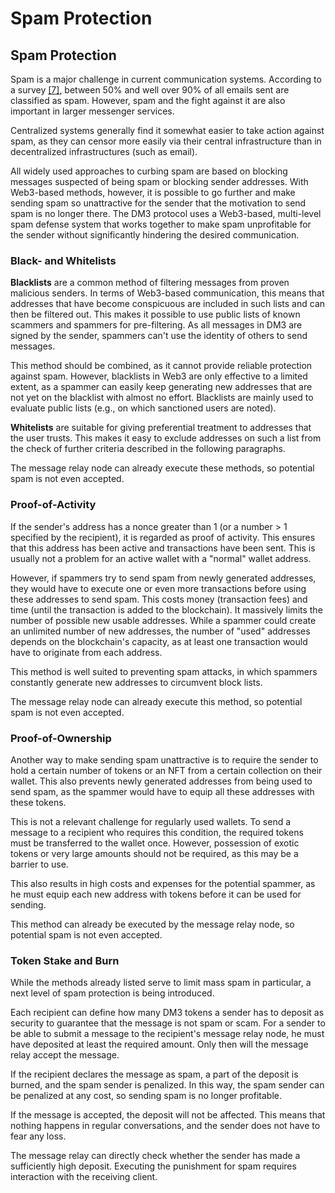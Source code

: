 # Spam Protection

## Spam Protection

Spam is a major challenge in current communication systems. According to a survey [\[7\]](https://www.scmagazine.com/news/90-per-cent-of-email-is-spam-claims-new-survey), between 50% and well over 90% of all emails sent are classified as spam. However, spam and the fight against it are also important in larger messenger services.

Centralized systems generally find it somewhat easier to take action against spam, as they can censor more easily via their central infrastructure than in decentralized infrastructures (such as email).&#x20;

All widely used approaches to curbing spam are based on blocking messages suspected of being spam or blocking sender addresses. With Web3-based methods, however, it is possible to go further and make sending spam so unattractive for the sender that the motivation to send spam is no longer there. The DM3 protocol uses a Web3-based, multi-level spam defense system that works together to make spam unprofitable for the sender without significantly hindering the desired communication.

### **Black- and Whitelists**

**Blacklists** are a common method of filtering messages from proven malicious senders. In terms of Web3-based communication, this means that addresses that have become conspicuous are included in such lists and can then be filtered out. This makes it possible to use public lists of known scammers and spammers for pre-filtering. As all messages in DM3 are signed by the sender, spammers can't use the identity of others to send messages.&#x20;

This method should be combined, as it cannot provide reliable protection against spam. However, blacklists in Web3 are only effective to a limited extent, as a spammer can easily keep generating new addresses that are not yet on the blacklist with almost no effort. Blacklists are mainly used to evaluate public lists (e.g., on which sanctioned users are noted).

**Whitelists** are suitable for giving preferential treatment to addresses that the user trusts. This makes it easy to exclude addresses on such a list from the check of further criteria described in the following paragraphs.

The message relay node can already execute these methods, so potential spam is not even accepted.

### **Proof-of-Activity**

If the sender's address has a nonce greater than 1 (or a number > 1 specified by the recipient), it is regarded as proof of activity. This ensures that this address has been active and transactions have been sent. This is usually not a problem for an active wallet with a "normal" wallet address.

However, if spammers try to send spam from newly generated addresses, they would have to execute one or even more transactions before using these addresses to send spam. This costs money (transaction fees) and time (until the transaction is added to the blockchain). It massively limits the number of possible new usable addresses. While a spammer could create an unlimited number of new addresses, the number of "used" addresses depends on the blockchain's capacity, as at least one transaction would have to originate from each address.

This method is well suited to preventing spam attacks, in which spammers constantly generate new addresses to circumvent block lists.&#x20;

The message relay node can already execute this method, so potential spam is not even accepted.

### **Proof-of-Ownership**

Another way to make sending spam unattractive is to require the sender to hold a certain number of tokens or an NFT from a certain collection on their wallet. This also prevents newly generated addresses from being used to send spam, as the spammer would have to equip all these addresses with these tokens.

This is not a relevant challenge for regularly used wallets. To send a message to a recipient who requires this condition, the required tokens must be transferred to the wallet once. However, possession of exotic tokens or very large amounts should not be required, as this may be a barrier to use.

This also results in high costs and expenses for the potential spammer, as he must equip each new address with tokens before it can be used for sending.&#x20;

This method can already be executed by the message relay node, so potential spam is not even accepted.

### **Token Stake and Burn**

While the methods already listed serve to limit mass spam in particular, a next level of spam protection is being introduced.

Each recipient can define how many DM3 tokens a sender has to deposit as security to guarantee that the message is not spam or scam. For a sender to be able to submit a message to the recipient's message relay node, he must have deposited at least the required amount. Only then will the message relay accept the message.&#x20;

If the recipient declares the message as spam, a part of the deposit is burned, and the spam sender is penalized. In this way, the spam sender can be penalized at any cost, so sending spam is no longer profitable.&#x20;

If the message is accepted, the deposit will not be affected. This means that nothing happens in regular conversations, and the sender does not have to fear any loss.&#x20;

The message relay can directly check whether the sender has made a sufficiently high deposit. Executing the punishment for spam requires interaction with the receiving client.

